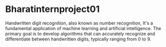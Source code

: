 # Bharatinternproject01
Handwritten digit recognition, also known as number recognition, It's a fundamental application of machine learning and artificial intelligence. The primary goal is to develop algorithms that can accurately recognize and differentiate between handwritten digits, typically ranging from 0 to 9.
